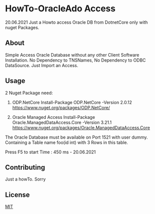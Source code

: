 ﻿# HowTo-OracleAdo Access
20.06.2021 
Just a Howto access Oracle DB from DotnetCore only with nuget Packages.

## About
Simple Access Oracle Database without any other Client Software Installation.
No Dependency to TNSNames, 
No Dependency to ODBC DataSource.
Just Import an Access.


## Usage
2 Nuget Package need:
1.  ODP.NetCore
		Install-Package ODP.NetCore -Version 2.0.12
		https://www.nuget.org/packages/ODP.NetCore/

2.  Oracle Managed Access
	Install-Package Oracle.ManagedDataAccess.Core -Version 3.21.1
	https://www.nuget.org/packages/Oracle.ManagedDataAccess.Core


The Oracle Database must be available on Port 1521 with user dummy. Containing a Table name foo(id int) with 3 Rows in this table.


Press F5 to start
Time : 450 ms - 20.06.2021 

## Contributing
Just a howTo. Sorry

## License
[MIT](https://choosealicense.com/licenses/mit/)